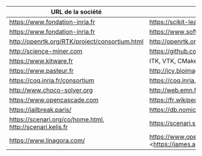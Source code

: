 | URL de la société                                             | Logiciels libres                                                                                               |
|---------------------------------------------------------------|----------------------------------------------------------------------------------------------------------------|
| <https://www.fondation-inria.fr>                              | <https://scikit-learn.fondation-inria.fr>                                                                      |
| <https://www.fondation-inria.fr>                              | <https://www.softwareheritage.org>                                                                             |
| <http://openrtk.org/RTK/project/consortium.html>              | <http://openrtk.org>                                                                                           |
| <http://science-miner.com>                                    | <https://github.com/kermitt2/grobid>                                                                           |
| <https://www.kitware.fr>                                      | ITK, VTK, CMake, Paraview                                                                                      |
| <https://www.pasteur.fr>                                      | <http://icy.bioimageanalysis.org>                                                                              |
| <https://coq.inria.fr/consortium>                             | <https://coq.inria.fr>                                                                                         |
| <http://www.choco-solver.org>                                 | <http://web.emn.fr/x-info/ppc/index_en.html>                                                                   |
| <https://www.opencascade.com>                                 | <https://fr.wikipedia.org/wiki/Open_CASCADE_Technology#Liens_externes>                                         |
| <https://jailbreak.paris/>                                    | <https://db.nomics.world/>                                                                                     |
| <https://scenari.org/co/home.html>, <http://scenari.kelis.fr> | <https://scenari.software/fr/>                                                                                 |
| <https://www.linagora.com/>                                   | <https://www.open-paas.org/>, <https://www.linshare.org/>, <https://james.apache.org >, <https://www.linto.ai> |
